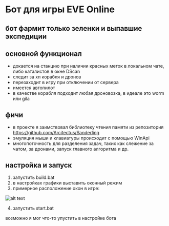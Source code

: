 # Бот для игры EVE Online

## бот фармит только зеленки и выпавшие экспедиции

## основной функционал
- докается на станцию при наличии красных меток в локальном чате, либо каталистов в окне DScan
- следит за хп корабля и дронов
- перезаходит в игру при отключении от сервера
- имеется автопилот
- в качестве корабля подходит любая дроновозка, в идеале это worm или gila

## фичи
- в проекте я заимствовал библиотеку чтения памяти из репозитория https://github.com/Arcitectus/Sanderling
- эмуляция мыши и клавиатуры происходит с помощью WinApi
- многопоточность для разделения задач, таких как слежение за чатом, за дронами, запуск главного алгоритма и др.

## настройка и запуск
1) запустить build.bat
2) в настройках графики выставить оконный режим
3) примерное расположение окон в игре:

![alt text](screenshots/window-location.png "окна...")

4) запустить start.bat

возможно я мог что-то упустить в настройке бота
